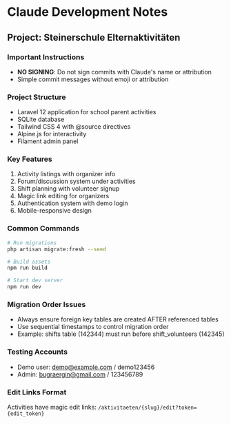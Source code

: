 # Claude Development Notes

## Project: Steinerschule Elternaktivitäten

### Important Instructions
- **NO SIGNING**: Do not sign commits with Claude's name or attribution
- Simple commit messages without emoji or attribution

### Project Structure
- Laravel 12 application for school parent activities
- SQLite database
- Tailwind CSS 4 with @source directives
- Alpine.js for interactivity
- Filament admin panel

### Key Features
1. Activity listings with organizer info
2. Forum/discussion system under activities
3. Shift planning with volunteer signup
4. Magic link editing for organizers
5. Authentication system with demo login
6. Mobile-responsive design

### Common Commands
```bash
# Run migrations
php artisan migrate:fresh --seed

# Build assets
npm run build

# Start dev server
npm run dev
```

### Migration Order Issues
- Always ensure foreign key tables are created AFTER referenced tables
- Use sequential timestamps to control migration order
- Example: shifts table (142344) must run before shift_volunteers (142345)

### Testing Accounts
- Demo user: demo@example.com / demo123456
- Admin: bugraergin@gmail.com / 123456789

### Edit Links Format
Activities have magic edit links: `/aktivitaeten/{slug}/edit?token={edit_token}`